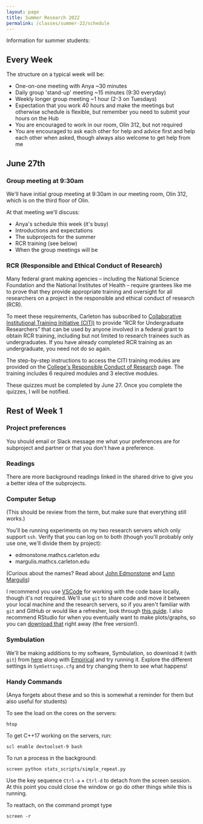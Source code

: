 ```yaml
---
layout: page
title: Summer Research 2022
permalink: /classes/summer-22/schedule
---
```


Information for summer students:

## Every Week
The structure on a typical week will be:
* One-on-one meeting with Anya ~30 minutes
* Daily group 'stand-up' meeting ~15 minutes (9:30 everyday)
* Weekly longer group meeting ~1 hour (2-3 on Tuesdays)
* Expectation that you work 40 hours and make the meetings but otherwise schedule is flexible, but remember you need to submit your hours on the Hub
* You are encouraged to work in our room, Olin 312, but not required
* You are encouraged to ask each other for help and advice first and help each other when asked, though always also welcome to get help from me

## June 27th

### Group meeting at 9:30am
We'll have initial group meeting at 9:30am in our meeting room, Olin 312, which is on the third floor of Olin.

At that meeting we'll discuss:
* Anya's schedule this week (it's busy)
* Introductions and expectations
* The subprojects for the summer
* RCR training (see below)
* When the group meetings will be

### RCR (Responsible and Ethical Conduct of Research)

Many federal grant making agencies – including the National Science Foundation and the National Institutes of Health – require grantees like me to prove that they provide appropriate training and oversight for all researchers on a project in the responsible and ethical conduct of research (RCR).

To meet these requirements, Carleton has subscribed to [Collaborative Institutional Training Initiative (CITI)](http://www.citiprogram.org/) to provide “RCR for Undergraduate Researchers” that can be used by anyone involved in a federal grant to obtain RCR training, including but not limited to research trainees such as undergraduates. If you have already completed RCR training as an undergraduate, you need not do so again.

The step-by-step instructions to access the CITI training modules are provided on the [College's Responsible Conduct of Research](https://apps.carleton.edu/cfr/grants_adminstration/RCR/) page. The training includes 6 required modules and 3 elective modules.

These quizzes must be completed by June 27. Once you complete the quizzes, I will be notified.

## Rest of Week 1

### Project preferences
You should email or Slack message me what your preferences are for subproject and partner or that you don't have a preference.

### Readings
There are more background readings linked in the shared drive to give you a better idea of the subprojects.

### Computer Setup

(This should be review from the term, but make sure that everything still works.)

You'll be running experiments on my two research servers which only support `ssh`. 
Verify that you can log on to both (though you'll probably only use one, we'll divide them by project):
* edmonstone.mathcs.carleton.edu
* margulis.mathcs.carleton.edu

(Curious about the names? Read about [John Edmonstone](https://en.wikipedia.org/wiki/John_Edmonstone) and [Lynn Margulis](https://en.wikipedia.org/wiki/Lynn_Margulis))

I recommend you use [VSCode](https://code.visualstudio.com/) for working with the code base locally, though it's not required.
We'll use `git` to share code and move it between your local machine and the research servers, so if you aren't familiar with `git` and GitHub or would like a refresher, look through [this guide](https://guides.github.com/introduction/git-handbook/).
I also recommend RStudio for when you eventually want to make plots/graphs, so you can [download that](https://www.rstudio.com/products/rstudio/download/) right away (the free version!).

### Symbulation
We'll be making additions to my software, Symbulation, so download it (with `git`) from [here](https://github.com/anyaevostinar/SymbulationEmp) along with [Empirical](https://github.com/devosoft/Empirical) and try running it. Explore the different settings in `SymSettings.cfg` and try changing them to see what happens!

### Handy Commands
(Anya forgets about these and so this is somewhat a reminder for them but also useful for students)

To see the load on the cores on the servers:
```
htop
```

To get C++17 working on the servers, run:
```
scl enable devtoolset-9 bash
```

To run a process in the background:
```
screen python stats_scripts/simple_repeat.py
```

Use the key sequence `Ctrl-a` + `Ctrl-d` to detach from the screen session. At this point you could close the window or go do other things while this is running.

To reattach, on the command prompt type

`screen -r`